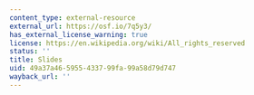 ```yaml
---
content_type: external-resource
external_url: https://osf.io/7q5y3/
has_external_license_warning: true
license: https://en.wikipedia.org/wiki/All_rights_reserved
status: ''
title: Slides
uid: 49a37a46-5955-4337-99fa-99a58d79d747
wayback_url: ''
---
```

